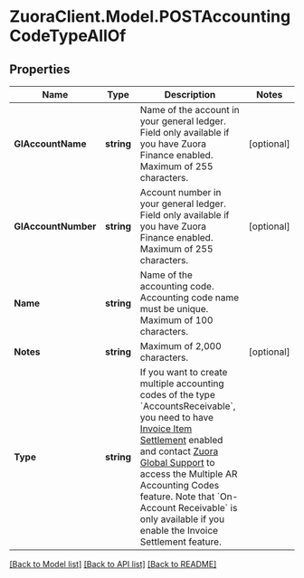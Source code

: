# ZuoraClient.Model.POSTAccountingCodeTypeAllOf

## Properties

Name | Type | Description | Notes
------------ | ------------- | ------------- | -------------
**GlAccountName** | **string** | Name of the account in your general ledger.  Field only available if you have Zuora Finance enabled. Maximum of 255 characters.  | [optional] 
**GlAccountNumber** | **string** | Account number in your general ledger.  Field only available if you have Zuora Finance enabled. Maximum of 255 characters.  | [optional] 
**Name** | **string** | Name of the accounting code.  Accounting code name must be unique. Maximum of 100 characters.  | 
**Notes** | **string** | Maximum of 2,000 characters.  | [optional] 
**Type** | **string** | If you want to create multiple accounting codes of the type &#x60;AccountsReceivable&#x60;, you need to have [Invoice Item Settlement](https://knowledgecenter.zuora.com/Billing/Billing_and_Payments/Invoice_Settlement/C_Invoice_Item_Settlement) enabled and contact [Zuora Global Support](http://support.zuora.com) to access the Multiple AR Accounting Codes feature.   Note that &#x60;On-Account Receivable&#x60; is only available if you enable the Invoice Settlement feature.   | 

[[Back to Model list]](../README.md#documentation-for-models) [[Back to API list]](../README.md#documentation-for-api-endpoints) [[Back to README]](../README.md)

